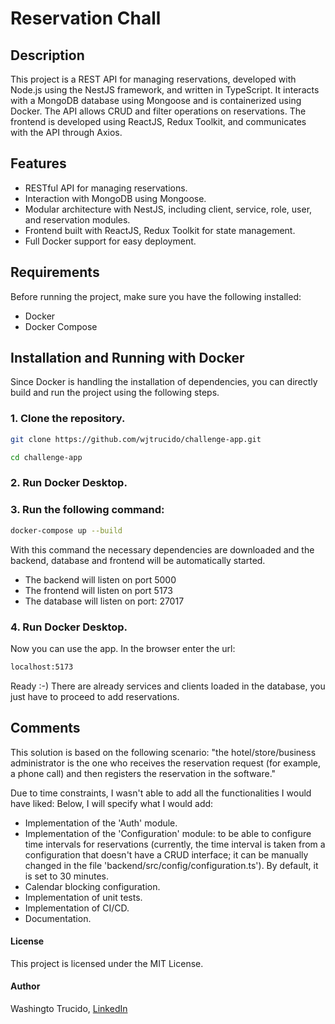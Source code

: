 # Reservation Chall

## Description

This project is a REST API for managing reservations, developed with Node.js using the NestJS framework, and written in TypeScript. It interacts with a MongoDB database using Mongoose and is containerized using Docker. The API allows CRUD and filter operations on reservations. The frontend is developed using ReactJS, Redux Toolkit, and communicates with the API through Axios.

## Features

- RESTful API for managing reservations.
- Interaction with MongoDB using Mongoose.
- Modular architecture with NestJS, including client, service, role, user, and reservation modules.
- Frontend built with ReactJS, Redux Toolkit for state management.
- Full Docker support for easy deployment.

## Requirements

Before running the project, make sure you have the following installed:

- Docker
- Docker Compose

## Installation and Running with Docker

Since Docker is handling the installation of dependencies, you can directly build and run the project using the following steps.

### 1. Clone the repository.

```bash
git clone https://github.com/wjtrucido/challenge-app.git

cd challenge-app
```

### 2. Run Docker Desktop.

### 3. Run the following command:

```bash
docker-compose up --build
```

With this command the necessary dependencies are downloaded and the backend, database and frontend will be automatically started.

- The backend will listen on port 5000
- The frontend will listen on port 5173
- The database will listen on port: 27017

### 4. Run Docker Desktop.

Now you can use the app.
In the browser enter the url:

```bash
localhost:5173
```

Ready :-) There are already services and clients loaded in the database, you just have to proceed to add reservations.

## Comments

This solution is based on the following scenario: "the hotel/store/business administrator is the one who receives the reservation request (for example, a phone call) and then registers the reservation in the software."

Due to time constraints, I wasn't able to add all the functionalities I would have liked: Below, I will specify what I would add:

- Implementation of the 'Auth' module.
- Implementation of the 'Configuration' module: to be able to configure time intervals for reservations (currently, the time interval is taken from a configuration that doesn't have a CRUD interface; it can be manually changed in the file 'backend/src/config/configuration.ts'). By default, it is set to 30 minutes.
- Calendar blocking configuration.
- Implementation of unit tests.
- Implementation of CI/CD.
- Documentation.

#### License

This project is licensed under the MIT License.

#### Author

Washingto Trucido, [LinkedIn](www.linkedin.com/in/washington-javier-trucido-ba3229169)
